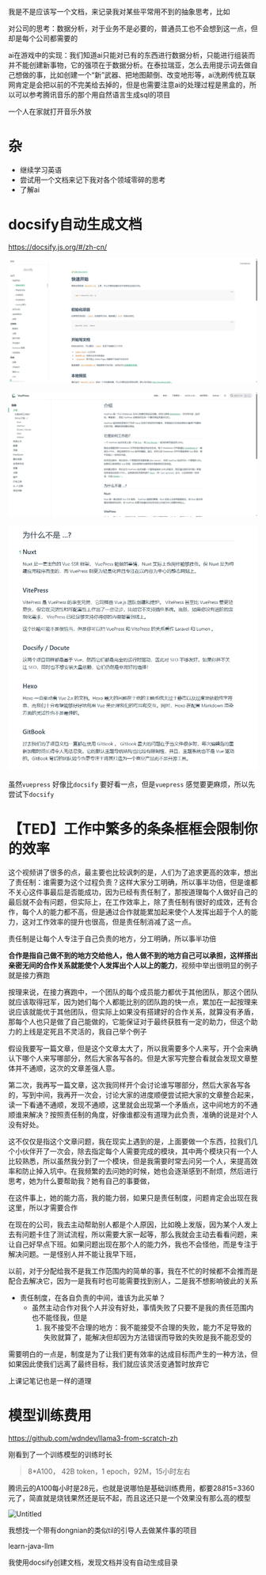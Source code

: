 我是不是应该写一个文档，来记录我对某些平常用不到的抽象思考，比如

对公司的思考：数据分析，对于业务不是必要的，普通员工也不会想到这一点，但却是每个公司都需要的

ai在游戏中的实现：我们知道ai只能对已有的东西进行数据分析，只能进行组装而并不能创建新事物，它的强项在于数据分析。在泰拉瑞亚，怎么去用提示词去做自己想做的事，比如创建一个“新”武器、把地图颠倒、改变地形等，ai洗刷传统互联网肯定是会把以前的不完美给去掉的，但是也需要注意ai的处理过程是黑盒的，所以可以参考腾讯音乐的那个用自然语言生成sql的项目

一个人在家就打开音乐外放

# 杂

- 继续学习英语
- 尝试用一个文档来记下我对各个领域零碎的思考
- 了解ai

# docsify自动生成文档

https://docsify.js.org/#/zh-cn/

![img_8.png](../../img/img_8.png)

![img_9.png](../../img/img_9.png)

![img_10.png](../../img/img_10.png)

虽然`vuepress` 好像比`docsify` 要好看一点，但是`vuepress` 感觉要更麻烦，所以先尝试下`docsify` 

# 【TED】工作中繁多的条条框框会限制你的效率

这个视频讲了很多的点，最主要也比较讽刺的是，人们为了追求更高的效率，想出了责任制：谁需要为这个过程负责？这样大家分工明确，所以事半功倍，但是谁都不关心这件事最后是否能成功，因为已经有责任制了，那按道理每个人做好自己的最后就不会有问题，但实际上，在工作效率上，除了责任制有很好的成效，还有合作，每个人的能力都不高，但是通过合作就能累加起来使个人发挥出超于个人的能力，这对工作效率的提升也很高，但是责任制消减了这一点。

责任制是让每个人专注于自己负责的地方，分工明确，所以事半功倍

**合作是指自己做不到的地方交给他人，他人做不到的地方自己可以承担，这样搭出亲密无间的合作关系就能使个人发挥出个人以上的能力**，视频中举出很明显的例子就是接力赛跑

按理来说，在接力赛跑中，一个团队的每个成员能力都优于其他团队，那这个团队就应该取得冠军，因为她们每个人都能比别的团队跑的快一点，累加在一起按理来说应该就能优于其他团队，但实际上如果没有搭建好的合作关系，就算没有矛盾，那每个人也只是做了自己能做的，它能保证对于最终获胜有一定的助力，但这个助力的上线是定死且不灵活的，我自己举个例子

假设我要写一篇文章，但是这个文章太大了，所以我需要多个人来写，开个会来确认下哪个人来写哪部分，然后大家各写各的。但是大家写完整合看就会发现文章整体并不通顺，这次的文章差强人意。

第二次，我再写一篇文章，这次我同样开个会讨论谁写哪部分，然后大家各写各的，写到中间，我再开一次会，讨论大家的进度顺便尝试把大家的文章整合起来，读一下看通不通顺，发现不通顺，这里就会出现第一个矛盾点，这中间地方的不通顺谁来解决？按照责任制的角度，好像谁都没有道理为此负责，准确的说是对个人没有好处。

这不仅仅是指这个文章问题，我在现实上遇到的是，上面要做一个东西，拉我们几个小伙伴开了一次会，除去指定每个人需要完成的模块，其中两个模块只有一个人比较熟悉，所以虽然我分到了一个模块，但是我需要时常去问另一个人，来提高效率和防止掉入坑中。在我频繁的去问她的时候，她也会逐渐感到不耐烦，然后进行思考，她为什么要帮助我？她有自己的事要做，

在这件事上，她的能力高，我的能力弱，如果只是责任制度，问题肯定会出现在我这里，所以才需要合作

在现在的公司，我去主动帮助别人都是个人原因，比如晚上发版，因为某个人发上去有问题卡住了测试流程，所以需要大家一起等，那么我就会主动去看看问题，来让自己好早点下班。如果问题出现在那个人的能力外，我也不会怪他，而是专注于解决问题。一是怪别人并不能让我早下班，

以前，对于分配给我不是我工作范围内的简单的事，我在不忙的时候都不会推而是配合去解决它，因为一是我有时也可能需要找到别人，二是我不想影响彼此的关系

- 责任制度，在各自负责的中间，谁该为此买单？
    - 虽然主动合作对我个人并没有好处，事情失败了只要不是我的责任范围内也不能怪我，但是
        1. 我不接受不合理的地方：我不能接受不合理的失败，能力不足导致的失败就算了，能解决但却因为方法错误而导致的失败是我不能忍受的

需要明白的一点是，制度是为了让我们更有效率的达成目标而产生的一种方法，但如果因此使我们远离了最终目标，我们就应该灵活变通暂时放弃它

上课记笔记也是一样的道理

# 模型训练费用

https://github.com/wdndev/llama3-from-scratch-zh

刚看到了一个训练模型的训练时长

> 8*A100， 42B token，1 epoch，92M，15小时左右
> 

腾讯云的A100每小时是28元，也就是说哪怕是基础训练费用，都要28*8*15=3360元了，简直就是烧钱果然还是玩不起，而且这还只是一个效果没有那么高的模型

![Untitled](https://prod-files-secure.s3.us-west-2.amazonaws.com/4e4ddd79-132a-4312-beaf-de3e7c5476a9/dc7e45a8-8936-49bd-baa1-8f05fff4f604/Untitled.png)

我想找一个带有dongnian的类似til的引导人去做某件事的项目

learn-java-llm

我使用docsify创建文档，发现文档并没有自动生成目录